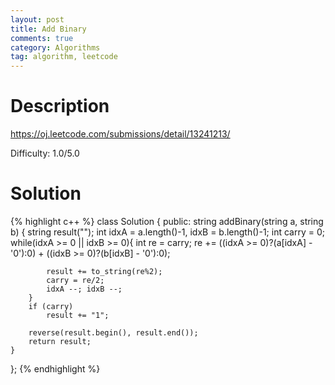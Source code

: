 ```yaml
---
layout: post
title: Add Binary
comments: true
category: Algorithms
tag: algorithm, leetcode
---
```


# Description

https://oj.leetcode.com/submissions/detail/13241213/

Difficulty: 1.0/5.0


# Solution

{% highlight c++ %}
class Solution {
public:
    string addBinary(string a, string b) {
    	string result("");
     	int idxA = a.length()-1, idxB = b.length()-1;
     	int carry = 0;
    	while(idxA >= 0 || idxB >= 0){
     		int re = carry;
     		re += ((idxA >= 0)?(a[idxA] - '0'):0) + ((idxB >= 0)?(b[idxB] - '0'):0);

     		result += to_string(re%2);
     		carry = re/2;
     		idxA --; idxB --;
     	}
     	if (carry)
     	    result += "1";
     	    
     	reverse(result.begin(), result.end());
     	return result;
    }
};
{% endhighlight %}

